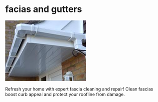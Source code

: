 # facias and gutters
![facias and gutters](/uploads/facias.jpg)

Refresh your home with expert fascia cleaning and repair! Clean fascias boost curb appeal and protect your roofline from damage.
